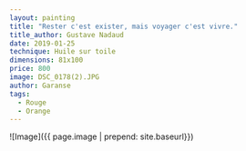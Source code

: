 ```yaml
---
layout: painting
title: "Rester c'est exister, mais voyager c'est vivre."                 
title_author: Gustave Nadaud   
date: 2019-01-25
technique: Huile sur toile
dimensions: 81x100
price: 800
image: DSC_0178(2).JPG 
author: Garanse
tags:
  - Rouge
  - Orange  
---
```

![Image]({{ page.image | prepend: site.baseurl}})